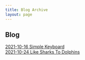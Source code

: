 ```yaml
---
title: Blog Archive
layout: page
---
```

## Blog
[2021-10-16 Simple Keyboard](https://lwflouisa.github.io/NumeroHexDiaries/Blog/archive/2021-10-16-simplekeyboard)<br />
[2021-10-24 Like Sharks To Dolphins](https://lwflouisa.github.io/NumeroHexDiaries/Blog/archive/2021-10-25-likesharkstodolphins)<br />
